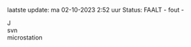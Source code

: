 laatste update: 
ma 02-10-2023  2:52   uur 
Status: FAALT - fout - 
<div class="service R">J</div><div class="service R">svn</div><div class="service Y">microstation</div>
